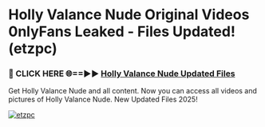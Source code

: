 # Holly Valance Nude Original Videos 0nlyFans Leaked - Files Updated! (etzpc)

<h3>🔴 CLICK HERE 🌐==►► <a href="https://tinyurl.com/yrmya6cz" rel="nofollow">Holly Valance Nude Updated Files</a></h3>

Get Holly Valance Nude and all content. Now you can access all videos and pictures of Holly Valance Nude. New Updated Files 2025!

[![etzpc](https://i.imgur.com/FMdXYCs.gif)](https://tinyurl.com/yrmya6cz)
